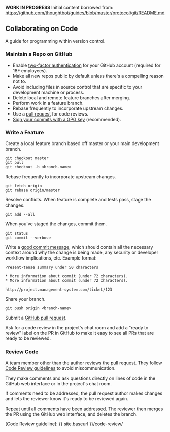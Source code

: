 **WORK IN PROGRESS**
Initial content borrowed from:
https://github.com/thoughtbot/guides/blob/master/protocol/git/README.md

## Collaborating on Code

A guide for programming within version control.

### Maintain a Repo on GitHub

* Enable [two-factor authentication][2FA] for your GitHub account
(required for 18F employees).
* Make all new repos public by default unless there's a compelling reason not
  to.
* Avoid including files in source control that are specific to your
  development machine or process.
* Delete local and remote feature branches after merging.
* Perform work in a feature branch.
* Rebase frequently to incorporate upstream changes.
* Use a [pull request] for code reviews.
* [Sign your commits with a GPG key](https://help.github.com/categories/gpg/)
(recommended).

[2FA]: https://help.github.com/articles/about-two-factor-authentication/
[pull request]: https://help.github.com/articles/using-pull-requests/

### Write a Feature

Create a local feature branch based off master or your main development branch.

    git checkout master
    git pull
    git checkout -b <branch-name>

Rebase frequently to incorporate upstream changes.

    git fetch origin
    git rebase origin/master

Resolve conflicts. When feature is complete and tests pass, stage the changes.

    git add --all

When you've staged the changes, commit them.

    git status
    git commit --verbose

Write a [good commit message], which should contain all the necessary context around why the change is being made, any security or developer workflow implications, etc. Example format:

    Present-tense summary under 50 characters

    * More information about commit (under 72 characters).
    * More information about commit (under 72 characters).

    http://project.management-system.com/ticket/123

Share your branch.

    git push origin <branch-name>

Submit a [GitHub pull request].

Ask for a code review in the project's chat room and add a "ready to review"
label on the PR in GitHub to make it easy to see all PRs that are ready
to be reviewed.

[good commit message]: http://tbaggery.com/2008/04/19/a-note-about-git-commit-messages.html
[GitHub pull request]: https://help.github.com/articles/using-pull-requests/

### Review Code

A team member other than the author reviews the pull request. They follow [Code
Review guidelines](https://pages.18f.gov/development-guide/code-review/) to
avoid miscommunication.

They make comments and ask questions directly on lines of code in the GitHub
web interface or in the project's chat room.

If comments need to be addressed, the pull request author makes changes and
lets the reviewer know it's ready to be reviewed again.

Repeat until all comments have been addressed. The reviewer then merges the PR
using the GitHub web interface, and deletes the branch.

[Code Review guideline]: {{ site.baseurl }}/code-review/
